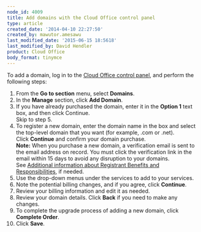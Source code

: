 ```yaml
---
node_id: 4009
title: Add domains with the Cloud Office control panel
type: article
created_date: '2014-04-10 22:27:50'
created_by: mawutor.amesawu
last_modified_date: '2015-06-15 18:5618'
last_modified_by: David Hendler
product: Cloud Office
body_format: tinymce
---
```


To add a domain, log in to the [Cloud Office control
panel](https://apps.rackspace.com/?cp), and perform the following steps:

1.  From the **Go to section** menu, select **Domains**.
2.  In the **Manage** section, click **Add Domain**.
3.  If you have already purchased the domain, enter it in the **Option
    1** text box, and then click Continue.<br>
     Skip to step 5.
4.  To register a new domain, enter the domain name in the box and
    select the top-level domain that you want (for example, .com or
    .net).<br>
     Click **Continue** and confirm your domain purchase.<br>
     **Note:** When you purchase a new domain, a verification email is
    sent to the email address on record. You must click the verification
    link in the email within 15 days to avoid any disruption to your
    domains.<br>
     See [Additional information about Registrant Benefits and
    Responsibilities](http://www.rackspace.com/information/legal/RAAInfo),
    if needed.
5.  Use the drop-down menus under the services to add to your services.
6.  Note the potential billing changes, and if you agree, click
    **Continue**.
7.  Review your billing information and edit it as needed.
8.  Review your domain details. Click **Back** if you need to make any
    changes.
9.  To complete the upgrade process of adding a new domain, click
    **Complete Order**.
10. Click **Save**.


